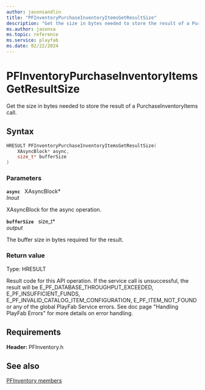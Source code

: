 ```yaml
---
author: jasonsandlin
title: "PFInventoryPurchaseInventoryItemsGetResultSize"
description: "Get the size in bytes needed to store the result of a PurchaseInventoryItems call."
ms.author: jasonsa
ms.topic: reference
ms.service: playfab
ms.date: 02/22/2024
---
```


# PFInventoryPurchaseInventoryItemsGetResultSize  

Get the size in bytes needed to store the result of a PurchaseInventoryItems call.  

## Syntax  
  
```cpp
HRESULT PFInventoryPurchaseInventoryItemsGetResultSize(  
    XAsyncBlock* async,  
    size_t* bufferSize  
)  
```  
  
### Parameters  
  
**`async`** &nbsp; XAsyncBlock*  
*_Inout_*  
  
XAsyncBlock for the async operation.  
  
**`bufferSize`** &nbsp; size_t*  
*output*  
  
The buffer size in bytes required for the result.  
  
  
### Return value
Type: HRESULT
  
Result code for this API operation. If the service call is unsuccessful, the result will be E_PF_DATABASE_THROUGHPUT_EXCEEDED, E_PF_INSUFFICIENT_FUNDS, E_PF_INVALID_CATALOG_ITEM_CONFIGURATION, E_PF_ITEM_NOT_FOUND or any of the global PlayFab Service errors. See doc page "Handling PlayFab Errors" for more details on error handling.
  
  
## Requirements  
  
**Header:** PFInventory.h
  
## See also  
[PFInventory members](../pfinventory_members.md)  

  
  

